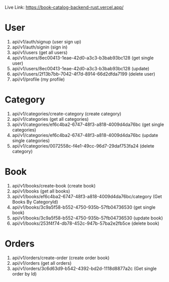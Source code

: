 Live Link: https://book-catalog-backend-rust.vercel.app/

# User

1. api/v1/auth/signup (user sign up)
2. api/v1/auth/signin (sign in)
3. api/v1/users (get all users)
4. api/v1/users/8ec00413-1eae-42d0-a3c3-b3bab93bc128 (get single user)
5. api/v1/users/8ec00413-1eae-42d0-a3c3-b3bab93bc128 (update)
6. api/v1/users/2f13b7bb-7042-4f7d-8914-66d2dfda7199 (delete user)
7. api/v1/profile (my profile)

# Category

1. api/v1/categories/create-category (create category)
2. api/v1/categories (get all categories)
3. api/v1/categories/ef6c4ba2-6747-48f3-a818-4009d4da76bc (get single categories)
4. api/v1/categories/ef6c4ba2-6747-48f3-a818-4009d4da76bc (update single categories)
5. api/v1/categories/0072558c-f4e1-49cc-96d7-29daf753fa24 (delete category)

# Book

1. api/v1/books/create-book (create book)
2. api/v1/books (get all books)
3. api/v1/books/ef6c4ba2-6747-48f3-a818-4009d4da76bc/category (Get Books By CategoryId)
4. api/v1/books/3c9a5f58-b552-4750-935b-57fb04736530 (get single book)
5. api/v1/books/3c9a5f58-b552-4750-935b-57fb04736530 (update book)
6. api/v1/books/253f4f74-db78-452c-947b-57ba2e2fb5ce (delete book)

# Orders

1. api/v1/orders/create-order (create order book)
2. api/v1/orders (get all orders)
3. api/v1/orders/3c6d63d9-b542-4392-bd2d-1118d8877a2c (Get single order by Id)
